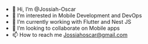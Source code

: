 - 👋 Hi, I’m @Jossiah-Oscar
- 👀 I’m interested in Mobile Development and DevOps
- 🌱 I’m currently working with Flutter and Nest JS
- 💞️ I’m looking to collaborate on Mobile apps
- 📫 How to reach me Jossiahoscar@gmail.com

<!---
Jossiah-Oscar/Jossiah-Oscar is a ✨ special ✨ repository because its `README.md` (this file) appears on your GitHub profile.
You can click the Preview link to take a look at your changes.
--->
